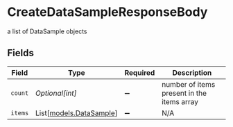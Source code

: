 # CreateDataSampleResponseBody

a list of DataSample objects


## Fields

| Field                                              | Type                                               | Required                                           | Description                                        |
| -------------------------------------------------- | -------------------------------------------------- | -------------------------------------------------- | -------------------------------------------------- |
| `count`                                            | *Optional[int]*                                    | :heavy_minus_sign:                                 | number of items present in the items array         |
| `items`                                            | List[[models.DataSample](../models/datasample.md)] | :heavy_minus_sign:                                 | N/A                                                |